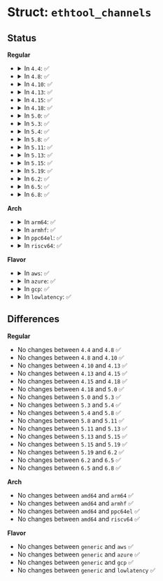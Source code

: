 # Struct: <code>ethtool_channels</code>

## Status
<b>Regular</b>
<ul>
<li>
<details>
<summary>In <code>4.4</code>: ✅</summary>

```c
struct ethtool_channels {
    __u32 cmd;
    __u32 max_rx;
    __u32 max_tx;
    __u32 max_other;
    __u32 max_combined;
    __u32 rx_count;
    __u32 tx_count;
    __u32 other_count;
    __u32 combined_count;
};
```
</details>
</li>
<li>
<details>
<summary>In <code>4.8</code>: ✅</summary>

```c
struct ethtool_channels {
    __u32 cmd;
    __u32 max_rx;
    __u32 max_tx;
    __u32 max_other;
    __u32 max_combined;
    __u32 rx_count;
    __u32 tx_count;
    __u32 other_count;
    __u32 combined_count;
};
```
</details>
</li>
<li>
<details>
<summary>In <code>4.10</code>: ✅</summary>

```c
struct ethtool_channels {
    __u32 cmd;
    __u32 max_rx;
    __u32 max_tx;
    __u32 max_other;
    __u32 max_combined;
    __u32 rx_count;
    __u32 tx_count;
    __u32 other_count;
    __u32 combined_count;
};
```
</details>
</li>
<li>
<details>
<summary>In <code>4.13</code>: ✅</summary>

```c
struct ethtool_channels {
    __u32 cmd;
    __u32 max_rx;
    __u32 max_tx;
    __u32 max_other;
    __u32 max_combined;
    __u32 rx_count;
    __u32 tx_count;
    __u32 other_count;
    __u32 combined_count;
};
```
</details>
</li>
<li>
<details>
<summary>In <code>4.15</code>: ✅</summary>

```c
struct ethtool_channels {
    __u32 cmd;
    __u32 max_rx;
    __u32 max_tx;
    __u32 max_other;
    __u32 max_combined;
    __u32 rx_count;
    __u32 tx_count;
    __u32 other_count;
    __u32 combined_count;
};
```
</details>
</li>
<li>
<details>
<summary>In <code>4.18</code>: ✅</summary>

```c
struct ethtool_channels {
    __u32 cmd;
    __u32 max_rx;
    __u32 max_tx;
    __u32 max_other;
    __u32 max_combined;
    __u32 rx_count;
    __u32 tx_count;
    __u32 other_count;
    __u32 combined_count;
};
```
</details>
</li>
<li>
<details>
<summary>In <code>5.0</code>: ✅</summary>

```c
struct ethtool_channels {
    __u32 cmd;
    __u32 max_rx;
    __u32 max_tx;
    __u32 max_other;
    __u32 max_combined;
    __u32 rx_count;
    __u32 tx_count;
    __u32 other_count;
    __u32 combined_count;
};
```
</details>
</li>
<li>
<details>
<summary>In <code>5.3</code>: ✅</summary>

```c
struct ethtool_channels {
    __u32 cmd;
    __u32 max_rx;
    __u32 max_tx;
    __u32 max_other;
    __u32 max_combined;
    __u32 rx_count;
    __u32 tx_count;
    __u32 other_count;
    __u32 combined_count;
};
```
</details>
</li>
<li>
<details>
<summary>In <code>5.4</code>: ✅</summary>

```c
struct ethtool_channels {
    __u32 cmd;
    __u32 max_rx;
    __u32 max_tx;
    __u32 max_other;
    __u32 max_combined;
    __u32 rx_count;
    __u32 tx_count;
    __u32 other_count;
    __u32 combined_count;
};
```
</details>
</li>
<li>
<details>
<summary>In <code>5.8</code>: ✅</summary>

```c
struct ethtool_channels {
    __u32 cmd;
    __u32 max_rx;
    __u32 max_tx;
    __u32 max_other;
    __u32 max_combined;
    __u32 rx_count;
    __u32 tx_count;
    __u32 other_count;
    __u32 combined_count;
};
```
</details>
</li>
<li>
<details>
<summary>In <code>5.11</code>: ✅</summary>

```c
struct ethtool_channels {
    __u32 cmd;
    __u32 max_rx;
    __u32 max_tx;
    __u32 max_other;
    __u32 max_combined;
    __u32 rx_count;
    __u32 tx_count;
    __u32 other_count;
    __u32 combined_count;
};
```
</details>
</li>
<li>
<details>
<summary>In <code>5.13</code>: ✅</summary>

```c
struct ethtool_channels {
    __u32 cmd;
    __u32 max_rx;
    __u32 max_tx;
    __u32 max_other;
    __u32 max_combined;
    __u32 rx_count;
    __u32 tx_count;
    __u32 other_count;
    __u32 combined_count;
};
```
</details>
</li>
<li>
<details>
<summary>In <code>5.15</code>: ✅</summary>

```c
struct ethtool_channels {
    __u32 cmd;
    __u32 max_rx;
    __u32 max_tx;
    __u32 max_other;
    __u32 max_combined;
    __u32 rx_count;
    __u32 tx_count;
    __u32 other_count;
    __u32 combined_count;
};
```
</details>
</li>
<li>
<details>
<summary>In <code>5.19</code>: ✅</summary>

```c
struct ethtool_channels {
    __u32 cmd;
    __u32 max_rx;
    __u32 max_tx;
    __u32 max_other;
    __u32 max_combined;
    __u32 rx_count;
    __u32 tx_count;
    __u32 other_count;
    __u32 combined_count;
};
```
</details>
</li>
<li>
<details>
<summary>In <code>6.2</code>: ✅</summary>

```c
struct ethtool_channels {
    __u32 cmd;
    __u32 max_rx;
    __u32 max_tx;
    __u32 max_other;
    __u32 max_combined;
    __u32 rx_count;
    __u32 tx_count;
    __u32 other_count;
    __u32 combined_count;
};
```
</details>
</li>
<li>
<details>
<summary>In <code>6.5</code>: ✅</summary>

```c
struct ethtool_channels {
    __u32 cmd;
    __u32 max_rx;
    __u32 max_tx;
    __u32 max_other;
    __u32 max_combined;
    __u32 rx_count;
    __u32 tx_count;
    __u32 other_count;
    __u32 combined_count;
};
```
</details>
</li>
<li>
<details>
<summary>In <code>6.8</code>: ✅</summary>

```c
struct ethtool_channels {
    __u32 cmd;
    __u32 max_rx;
    __u32 max_tx;
    __u32 max_other;
    __u32 max_combined;
    __u32 rx_count;
    __u32 tx_count;
    __u32 other_count;
    __u32 combined_count;
};
```
</details>
</li>
</ul>
<b>Arch</b>
<ul>
<li>
<details>
<summary>In <code>arm64</code>: ✅</summary>

```c
struct ethtool_channels {
    __u32 cmd;
    __u32 max_rx;
    __u32 max_tx;
    __u32 max_other;
    __u32 max_combined;
    __u32 rx_count;
    __u32 tx_count;
    __u32 other_count;
    __u32 combined_count;
};
```
</details>
</li>
<li>
<details>
<summary>In <code>armhf</code>: ✅</summary>

```c
struct ethtool_channels {
    __u32 cmd;
    __u32 max_rx;
    __u32 max_tx;
    __u32 max_other;
    __u32 max_combined;
    __u32 rx_count;
    __u32 tx_count;
    __u32 other_count;
    __u32 combined_count;
};
```
</details>
</li>
<li>
<details>
<summary>In <code>ppc64el</code>: ✅</summary>

```c
struct ethtool_channels {
    __u32 cmd;
    __u32 max_rx;
    __u32 max_tx;
    __u32 max_other;
    __u32 max_combined;
    __u32 rx_count;
    __u32 tx_count;
    __u32 other_count;
    __u32 combined_count;
};
```
</details>
</li>
<li>
<details>
<summary>In <code>riscv64</code>: ✅</summary>

```c
struct ethtool_channels {
    __u32 cmd;
    __u32 max_rx;
    __u32 max_tx;
    __u32 max_other;
    __u32 max_combined;
    __u32 rx_count;
    __u32 tx_count;
    __u32 other_count;
    __u32 combined_count;
};
```
</details>
</li>
</ul>
<b>Flavor</b>
<ul>
<li>
<details>
<summary>In <code>aws</code>: ✅</summary>

```c
struct ethtool_channels {
    __u32 cmd;
    __u32 max_rx;
    __u32 max_tx;
    __u32 max_other;
    __u32 max_combined;
    __u32 rx_count;
    __u32 tx_count;
    __u32 other_count;
    __u32 combined_count;
};
```
</details>
</li>
<li>
<details>
<summary>In <code>azure</code>: ✅</summary>

```c
struct ethtool_channels {
    __u32 cmd;
    __u32 max_rx;
    __u32 max_tx;
    __u32 max_other;
    __u32 max_combined;
    __u32 rx_count;
    __u32 tx_count;
    __u32 other_count;
    __u32 combined_count;
};
```
</details>
</li>
<li>
<details>
<summary>In <code>gcp</code>: ✅</summary>

```c
struct ethtool_channels {
    __u32 cmd;
    __u32 max_rx;
    __u32 max_tx;
    __u32 max_other;
    __u32 max_combined;
    __u32 rx_count;
    __u32 tx_count;
    __u32 other_count;
    __u32 combined_count;
};
```
</details>
</li>
<li>
<details>
<summary>In <code>lowlatency</code>: ✅</summary>

```c
struct ethtool_channels {
    __u32 cmd;
    __u32 max_rx;
    __u32 max_tx;
    __u32 max_other;
    __u32 max_combined;
    __u32 rx_count;
    __u32 tx_count;
    __u32 other_count;
    __u32 combined_count;
};
```
</details>
</li>
</ul>

## Differences
<b>Regular</b>
<ul>
<li>
No changes between <code>4.4</code> and <code>4.8</code> ✅
</li>
<li>
No changes between <code>4.8</code> and <code>4.10</code> ✅
</li>
<li>
No changes between <code>4.10</code> and <code>4.13</code> ✅
</li>
<li>
No changes between <code>4.13</code> and <code>4.15</code> ✅
</li>
<li>
No changes between <code>4.15</code> and <code>4.18</code> ✅
</li>
<li>
No changes between <code>4.18</code> and <code>5.0</code> ✅
</li>
<li>
No changes between <code>5.0</code> and <code>5.3</code> ✅
</li>
<li>
No changes between <code>5.3</code> and <code>5.4</code> ✅
</li>
<li>
No changes between <code>5.4</code> and <code>5.8</code> ✅
</li>
<li>
No changes between <code>5.8</code> and <code>5.11</code> ✅
</li>
<li>
No changes between <code>5.11</code> and <code>5.13</code> ✅
</li>
<li>
No changes between <code>5.13</code> and <code>5.15</code> ✅
</li>
<li>
No changes between <code>5.15</code> and <code>5.19</code> ✅
</li>
<li>
No changes between <code>5.19</code> and <code>6.2</code> ✅
</li>
<li>
No changes between <code>6.2</code> and <code>6.5</code> ✅
</li>
<li>
No changes between <code>6.5</code> and <code>6.8</code> ✅
</li>
</ul>
<b>Arch</b>
<ul>
<li>
No changes between <code>amd64</code> and <code>arm64</code> ✅
</li>
<li>
No changes between <code>amd64</code> and <code>armhf</code> ✅
</li>
<li>
No changes between <code>amd64</code> and <code>ppc64el</code> ✅
</li>
<li>
No changes between <code>amd64</code> and <code>riscv64</code> ✅
</li>
</ul>
<b>Flavor</b>
<ul>
<li>
No changes between <code>generic</code> and <code>aws</code> ✅
</li>
<li>
No changes between <code>generic</code> and <code>azure</code> ✅
</li>
<li>
No changes between <code>generic</code> and <code>gcp</code> ✅
</li>
<li>
No changes between <code>generic</code> and <code>lowlatency</code> ✅
</li>
</ul>
